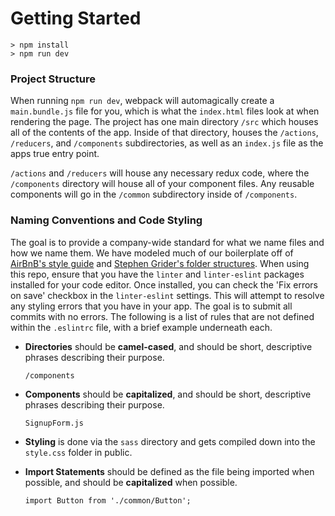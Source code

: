 # Getting Started

```
> npm install
> npm run dev
```
### Project Structure


When running `npm run dev`, webpack will automagically create a `main.bundle.js` file for you, which is what the `index.html` files look at when rendering the page. The project has one main directory `/src` which houses all of the contents of the app. Inside of that directory, houses the `/actions`, `/reducers`, and `/components` subdirectories, as well as an `index.js` file as the apps true entry point.

`/actions` and `/reducers` will house any necessary redux code, where the `/components` directory will house all of your component files. Any reusable components will go in the `/common` subdirectory inside of `/components`.

### Naming Conventions and Code Styling
The goal is to provide a company-wide standard for what we name files and how we name them. We have modeled much of our boilerplate off of [AirBnB's style guide](https://github.com/airbnb/javascript/tree/master/packages/eslint-config-airbnb) and [Stephen Grider's folder structures](https://github.com/StephenGrider/ReduxSimpleStarter.git). When using this repo, ensure that you have the `linter` and `linter-eslint` packages installed for your code editor. Once installed, you can check the 'Fix errors on save' checkbox in the `linter-eslint` settings. This will attempt to resolve any styling errors that you have in your app. The goal is to submit all commits with no errors. The following is a list of rules that are not defined within the `.eslintrc` file, with a brief example underneath each.

* **Directories** should be **camel-cased**, and should be short, descriptive phrases describing their purpose.
  ```
  /components
  ```

* **Components** should be **capitalized**, and should be short, descriptive phrases describing their purpose.
  ```
  SignupForm.js
  ```

* **Styling** is done via the `sass` directory and gets compiled down into the `style.css` folder in public.

* **Import Statements** should be defined as the file being imported when possible, and should be **capitalized** when possible.
  ```
  import Button from './common/Button';
  ```
